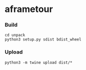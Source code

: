 # aframetour

### Build
```
cd unpack
python3 setup.py sdist bdist_wheel
```
### Upload
```
python3 -m twine upload dist/*
```